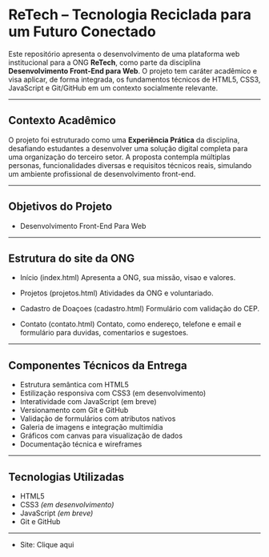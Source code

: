 # ReTech – Tecnologia Reciclada para um Futuro Conectado

Este repositório apresenta o desenvolvimento de uma plataforma web institucional para a ONG **ReTech**, como parte da disciplina **Desenvolvimento Front-End para Web**. O projeto tem caráter acadêmico e visa aplicar, de forma integrada, os fundamentos técnicos de HTML5, CSS3, JavaScript e Git/GitHub em um contexto socialmente relevante.

---

##  Contexto Acadêmico

O projeto foi estruturado como uma **Experiência Prática** da disciplina, desafiando estudantes a desenvolver uma solução digital completa para uma organização do terceiro setor. A proposta contempla múltiplas personas, funcionalidades diversas e requisitos técnicos reais, simulando um ambiente profissional de desenvolvimento front-end.

---

##  Objetivos do Projeto

- Desenvolvimento Front-End Para Web 

---

##  Estrutura do site da ONG

- Início (index.html)
Apresenta a ONG, sua missão, visao e valores.

- Projetos (projetos.html)
Atividades da ONG e voluntariado.

- Cadastro de Doaçoes (cadastro.html)
Formulário com validação do CEP.

- Contato (contato.html)
Contato, como endereço, telefone e email e formulário para duvidas, comentarios e sugestoes.



---

##  Componentes Técnicos da Entrega

- Estrutura semântica com HTML5
- Estilização responsiva com CSS3 (em desenvolvimento)
- Interatividade com JavaScript (em breve)
- Versionamento com Git e GitHub
- Validação de formulários com atributos nativos
- Galeria de imagens e integração multimídia
- Gráficos com canvas para visualização de dados
- Documentação técnica e wireframes


---

##  Tecnologias Utilizadas

- HTML5
- CSS3 *(em desenvolvimento)*
- JavaScript *(em breve)*
- Git e GitHub

---

-  Site: Clique aqui


